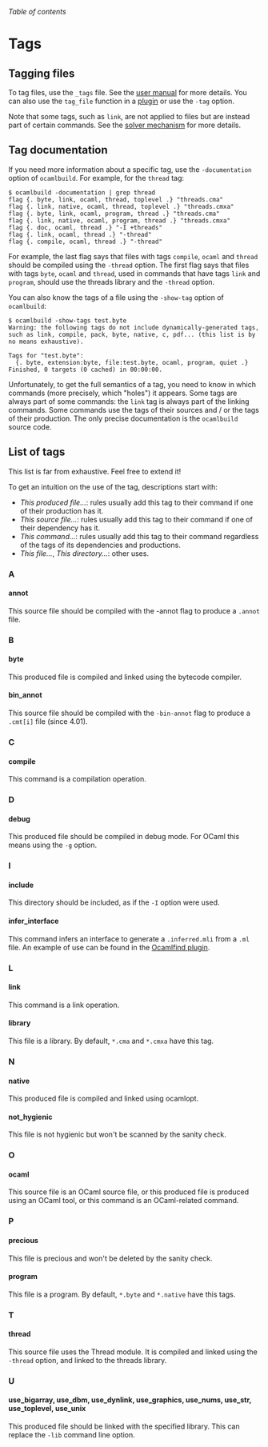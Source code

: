 <!-- ((! set title Tags !)) ((! set learn !)) -->

*Table of contents*

# Tags
## Tagging files

To tag files, use the `_tags` file. See the [user
manual](http://gallium.inria.fr/~pouillar/ocamlbuild/ocamlbuild-user-guide.html)
for more details. You can also use the `tag_file` function in a
[plugin](Making_plugins.html) or use the `-tag` option.

Note that some tags, such as `link`, are not applied to files but are
instead part of certain commands. See the [solver
mechanism](Solver_mechanism.html) for more details.

## Tag documentation

If you need more information about a specific tag, use the
`-documentation` option of `ocamlbuild`.  For example, for the `thread`
tag:

```shell
$ ocamlbuild -documentation | grep thread
flag {. byte, link, ocaml, thread, toplevel .} "threads.cma"
flag {. link, native, ocaml, thread, toplevel .} "threads.cmxa"
flag {. byte, link, ocaml, program, thread .} "threads.cma"
flag {. link, native, ocaml, program, thread .} "threads.cmxa"
flag {. doc, ocaml, thread .} "-I +threads"
flag {. link, ocaml, thread .} "-thread"
flag {. compile, ocaml, thread .} "-thread"
```

For example, the last flag says that files with tags `compile`,
`ocaml` and `thread` should be compiled using the `-thread`
option. The first flag says that files with tags `byte`, `ocaml` and
`thread`, used in commands that have tags `link` and `program`, should
use the threads library and the `-thread` option.

You can also know the tags of a file using the `-show-tag` option of
`ocamlbuild`:

```shell
$ ocamlbuild -show-tags test.byte
Warning: the following tags do not include dynamically-generated tags, such as link, compile, pack, byte, native, c, pdf... (this list is by no means exhaustive).
 
Tags for "test.byte":
  {. byte, extension:byte, file:test.byte, ocaml, program, quiet .}
Finished, 0 targets (0 cached) in 00:00:00.
```

Unfortunately, to get the full semantics of a tag, you need to know in
which commands (more precisely, which "holes") it appears. Some tags are
always part of some commands: the `link` tag is always part of the
linking commands. Some commands use the tags of their sources and / or
the tags of their production. The only precise documentation is the
`ocamlbuild` source code.

## List of tags
This list is far from exhaustive. Feel free to extend it!

To get an intuition on the use of the tag, descriptions start with:

- *This produced file...*: rules usually add this tag to their command
 if one of their production has it.
- *This source file...*: rules usually add this tag to their command
 if one of their dependency has it.
- *This command...*: rules usually add this tag to their command
 regardless of the tags of its dependencies and productions.
- *This file...*, *This directory...*: other uses.

### A
#### annot
This source file should be compiled with the -annot flag to produce a
`.annot` file.

### B
#### byte
This produced file is compiled and linked using the bytecode compiler.

#### bin_annot
This source file should be compiled with the `-bin-annot` flag to produce
a `.cmt[i]` file (since 4.01).

### C
#### compile
This command is a compilation operation.

### D
#### debug
This produced file should be compiled in debug mode. For OCaml this
means using the `-g` option.

### I
#### include
This directory should be included, as if the `-I` option were used.

#### infer_interface
This command infers an interface to generate a `.inferred.mli` from a `.ml`
file. An example of use can be found in the [Ocamlfind
plugin](Using_ocamlfind_with_ocamlbuild.html).

### L
#### link
This command is a link operation.

#### library
This file is a library. By default, `*.cma` and `*.cmxa` have this tag.

### N
#### native
This produced file is compiled and linked using ocamlopt.

#### not_hygienic
This file is not hygienic but won't be scanned by the sanity check.

### O
#### ocaml
This source file is an OCaml source file, or this produced file is
produced using an OCaml tool, or this command is an OCaml-related
command.

### P
#### precious
This file is precious and won't be deleted by the sanity check.

#### program
This file is a program. By default, `*.byte` and `*.native` have this
tags.

### T
#### thread
This source file uses the Thread module. It is compiled and linked using
the `-thread` option, and linked to the threads library.

### U
#### use_bigarray, use_dbm, use_dynlink, use_graphics, use_nums, use_str, use_toplevel, use_unix
This produced file should be linked with the specified library. This can
replace the `-lib` command line option.


